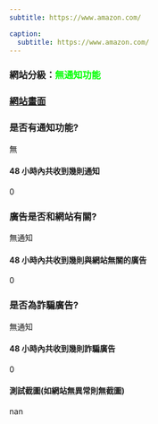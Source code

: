 ```yaml
---
subtitle: https://www.amazon.com/

caption:
  subtitle: https://www.amazon.com/
---
```


<h3>網站分級：<font color="#00FF00">無通知功能</font></h3>

### [網站畫面](https://www.amazon.com/)
### 是否有通知功能?
無

#### 48 小時內共收到幾則通知
0

### 廣告是否和網站有關?
無通知

#### 48 小時內共收到幾則與網站無關的廣告
0

### 是否為詐騙廣告?
無通知

#### 48 小時內共收到幾則詐騙廣告
0

#### 測試截圖(如網站無異常則無截圖)
nan

